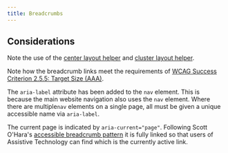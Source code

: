 ```yaml
---
title: Breadcrumbs
---
```

Considerations
--------------

Note the use of the [center layout helper](https://amplify.studio24.net/amplify/layout-helpers/center.html) and [cluster layout helper](https://amplify.studio24.net/amplify/layout-helpers/cluster.html).

Note how the breadcrumb links meet the requirements of [WCAG Success Criterion 2.5.5: Target Size (AAA)](https://www.w3.org/WAI/WCAG21/Understanding/target-size.html).

The `aria-label` attribute has been added to the `nav` element. This is because the main website navigation also uses the `nav` element. Where there are multiple`nav` elements on a single page, all must be given a unique accessible name via `aria-label`.

The current page is indicated by `aria-current="page"`. Following Scott O'Hara's [accessible breadcrumb pattern](https://scottaohara.github.io/a11y_breadcrumbs/) it is fully linked so that users of Assistive Technology can find which is the currently active link.